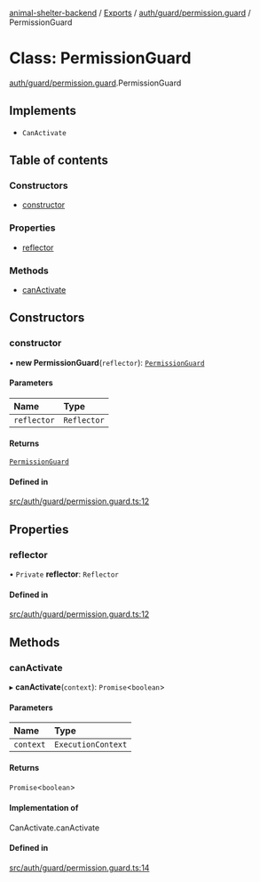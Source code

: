 [animal-shelter-backend](../README.md) / [Exports](../modules.md) / [auth/guard/permission.guard](../modules/auth_guard_permission_guard.md) / PermissionGuard

# Class: PermissionGuard

[auth/guard/permission.guard](../modules/auth_guard_permission_guard.md).PermissionGuard

## Implements

- `CanActivate`

## Table of contents

### Constructors

- [constructor](auth_guard_permission_guard.PermissionGuard.md#constructor)

### Properties

- [reflector](auth_guard_permission_guard.PermissionGuard.md#reflector)

### Methods

- [canActivate](auth_guard_permission_guard.PermissionGuard.md#canactivate)

## Constructors

### constructor

• **new PermissionGuard**(`reflector`): [`PermissionGuard`](auth_guard_permission_guard.PermissionGuard.md)

#### Parameters

| Name | Type |
| :------ | :------ |
| `reflector` | `Reflector` |

#### Returns

[`PermissionGuard`](auth_guard_permission_guard.PermissionGuard.md)

#### Defined in

[src/auth/guard/permission.guard.ts:12](https://github.com/B4LiN7/animal-shelter-backend/blob/433cf0c1c0d87c638e9f68cdba4d5975f6f24447/src/auth/guard/permission.guard.ts#L12)

## Properties

### reflector

• `Private` **reflector**: `Reflector`

#### Defined in

[src/auth/guard/permission.guard.ts:12](https://github.com/B4LiN7/animal-shelter-backend/blob/433cf0c1c0d87c638e9f68cdba4d5975f6f24447/src/auth/guard/permission.guard.ts#L12)

## Methods

### canActivate

▸ **canActivate**(`context`): `Promise`\<`boolean`\>

#### Parameters

| Name | Type |
| :------ | :------ |
| `context` | `ExecutionContext` |

#### Returns

`Promise`\<`boolean`\>

#### Implementation of

CanActivate.canActivate

#### Defined in

[src/auth/guard/permission.guard.ts:14](https://github.com/B4LiN7/animal-shelter-backend/blob/433cf0c1c0d87c638e9f68cdba4d5975f6f24447/src/auth/guard/permission.guard.ts#L14)
